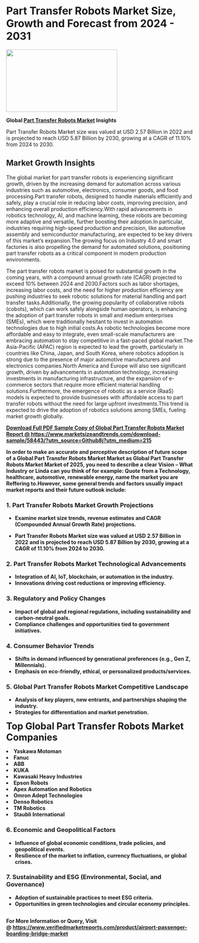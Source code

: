 <H1>Part Transfer Robots Market Size, Growth and Forecast from 2024 - 2031</H1><img class="aligncenter size-medium wp-image-584254" src="https://thirdeyenews.in/wp-content/uploads/2024/09/Global-Market-Research-300x168.jpeg" alt="" width="300" height="168" /><p><strong>Global&nbsp;<a href="https://www.marketsizeandtrends.com/download-sample/58443/?utm_source=Github8j?utm_medium=215">Part Transfer Robots Market</a> Insights</strong></p><p>Part Transfer Robots Market size was valued at USD 2.57 Billion in 2022 and is projected to reach USD 5.87 Billion by 2030, growing at a CAGR of 11.10% from 2024 to 2030.</p><p><h2>Market Growth Insights</h2> <p>The global market for part transfer robots is experiencing significant growth, driven by the increasing demand for automation across various industries such as automotive, electronics, consumer goods, and food processing.Part transfer robots, designed to handle materials efficiently and safely, play a crucial role in reducing labor costs, improving precision, and enhancing overall production efficiency.With rapid advancements in robotics technology, AI, and machine learning, these robots are becoming more adaptive and versatile, further boosting their adoption.In particular, industries requiring high-speed production and precision, like automotive assembly and semiconductor manufacturing, are expected to be key drivers of this market’s expansion.The growing focus on Industry 4.0 and smart factories is also propelling the demand for automated solutions, positioning part transfer robots as a critical component in modern production environments.</p> <p><strong><a href="#"></a></strong></p> <p>The part transfer robots market is poised for substantial growth in the coming years, with a compound annual growth rate (CAGR) projected to exceed 10% between 2024 and 2030.Factors such as labor shortages, increasing labor costs, and the need for higher production efficiency are pushing industries to seek robotic solutions for material handling and part transfer tasks.Additionally, the growing popularity of collaborative robots (cobots), which can work safely alongside human operators, is enhancing the adoption of part transfer robots in small and medium enterprises (SMEs), which were traditionally hesitant to invest in automation technologies due to high initial costs.As robotic technologies become more affordable and easy to integrate, even small-scale manufacturers are embracing automation to stay competitive in a fast-paced global market.The Asia-Pacific (APAC) region is expected to lead the growth, particularly in countries like China, Japan, and South Korea, where robotics adoption is strong due to the presence of major automotive manufacturers and electronics companies.North America and Europe will also see significant growth, driven by advancements in automation technology, increasing investments in manufacturing infrastructure, and the expansion of e-commerce sectors that require more efficient material handling solutions.Furthermore, the emergence of robotic as a service (RaaS) models is expected to provide businesses with affordable access to part transfer robots without the need for large upfront investments.This trend is expected to drive the adoption of robotics solutions among SMEs, fueling market growth globally.</p> <p><strong><a href="#"></p><p><span class=""><strong>Download Full PDF Sample Copy of Global Part Transfer Robots Market Report</strong> @ <a href="https://www.marketsizeandtrends.com/download-sample/58443/?utm_source=Github8j?utm_medium=215" target="_blank">https://www.marketsizeandtrends.com/download-sample/58443/?utm_source=Github8j?utm_medium=215</a></span></p><p>In order to make an accurate and perceptive description of future scope of a Global&nbsp;Part Transfer Robots Market Market as Global&nbsp;Part Transfer Robots Market Market of 2025, you need to describe a clear Vision &ndash; What Industry or Linda can you think of for example: Quote from a Technology, healthcare, automotive, renewable energy, name the market you are Reffering to.However, some general trends and factors usually impact market reports and their future outlook include:</p><h3>1.&nbsp;<strong>Part Transfer Robots Market Growth Projections</strong></h3><ul><li>Examine market size trends, revenue estimates and CAGR (Compounded Annual Growth Rate) projections.</li><li><p>Part Transfer Robots Market size was valued at USD 2.57 Billion in 2022 and is projected to reach USD 5.87 Billion by 2030, growing at a CAGR of 11.10% from 2024 to 2030.</p></li></ul><h3>2.&nbsp;<strong>Part Transfer Robots Market Technological Advancements</strong></h3><ul><li>Integration of AI, IoT, blockchain, or automation in the industry.</li><li>Innovations driving cost reductions or improving efficiency.</li></ul><h3>3.&nbsp;<strong>Regulatory and Policy Changes</strong></h3><ul><li>Impact of global and regional regulations, including sustainability and carbon-neutral goals.</li><li>Compliance challenges and opportunities tied to government initiatives.</li></ul><h3>4.&nbsp;<strong>Consumer Behavior Trends</strong></h3><ul><li>Shifts in demand influenced by generational preferences (e.g., Gen Z, Millennials).</li><li>Emphasis on eco-friendly, ethical, or personalized products/services.</li></ul><h3>5.&nbsp;<strong>Global Part Transfer Robots Market Competitive Landscape</strong></h3><ul><li>Analysis of key players, new entrants, and partnerships shaping the industry.</li><li>Strategies for differentiation and market penetration.</li></ul><p data-pm-slice="1 1 []"><span style="color: inherit; font-family: inherit; font-size: 25px;">Top Global Part Transfer Robots Market Companies</span></p><div class="" data-test-id=""><p><li>Yaskawa Motoman</li><li> Fanuc</li><li> ABB</li><li> KUKA</li><li> Kawasaki Heavy Industries</li><li> Epson Robots</li><li> Apex Automation and Robotics</li><li> Omron Adept Technologies</li><li> Denso Robotics</li><li> TM Robotics</li><li> Staubli International</li></p></div><h3>6.&nbsp;<strong>Economic and Geopolitical Factors</strong></h3><ul><li>Influence of global economic conditions, trade policies, and geopolitical events.</li><li>Resilience of the market to inflation, currency fluctuations, or global crises.</li></ul><h3>7.&nbsp;<strong>Sustainability and ESG (Environmental, Social, and Governance)</strong></h3><ul><li>Adoption of sustainable practices to meet ESG criteria.</li><li>Opportunities in green technologies and circular economy principles.</li></ul><h2><strong style="font-size: 14px;">For More Information or Query, Visit @&nbsp;</strong><a style="background-color: #ffffff; font-size: 14px;" href="https://www.marketsizeandtrends.com/report/part-transfer-robots-market/" target="_blank">https://www.verifiedmarketreports.com/product/airport-passenger-boarding-bridge-market</a></h2>